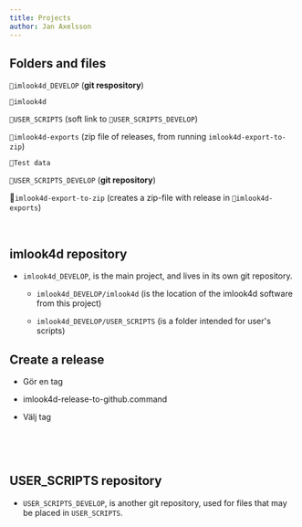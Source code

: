 ```yaml
---
title: Projects
author: Jan Axelsson
---
```


Folders and files
-----------------

`📁imlook4d_DEVELOP` (**git respository**)

`📁imlook4d`

`📁USER_SCRIPTS` (soft link to `📁USER_SCRIPTS_DEVELOP`)

`📁imlook4d-exports` (zip file of releases, from running
`imlook4d-export-to-zip`)

`📁Test data`

`📁USER_SCRIPTS_DEVELOP` (**git repository**)

📄`imlook4d-export-to-zip` (creates a zip-file with release in
`📁imlook4d-exports`)

 

imlook4d repository
-------------------

-   `imlook4d_DEVELOP`, is the main project, and lives in its own git
    repository.

    -   `imlook4d_DEVELOP/imlook4d` (is the location of the imlook4d software
        from this project)

    -   `imlook4d_DEVELOP/USER_SCRIPTS` (is a folder intended for user's
        scripts)

Create a release
----------------

-   Gör en tag

-   imlook4d-release-to-github.command

-   Välj tag

 

 

USER_SCRIPTS repository
-----------------------

-   `USER_SCRIPTS_DEVELOP`, is another git repository, used for files that may
    be placed in `USER_SCRIPTS`.

 
